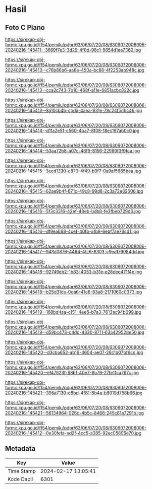 # Hasil

## Foto C Plano

https://sirekap-obj-formc.kpu.go.id/ff54/pemilu/pdpr/63/06/07/20/08/6306072008006-20240216-145411--3669f7e3-3d29-4f0d-98c1-9854d1ea7360.jpg

https://sirekap-obj-formc.kpu.go.id/ff54/pemilu/pdpr/63/06/07/20/08/6306072008006-20240216-145413--c76b86b6-aa6e-450a-bc86-4f2253ab948c.jpg

https://sirekap-obj-formc.kpu.go.id/ff54/pemilu/pdpr/63/06/07/20/08/6306072008006-20240216-145413--cca2c743-7b10-468f-a11e-6851acbc822c.jpg

https://sirekap-obj-formc.kpu.go.id/ff54/pemilu/pdpr/63/06/07/20/08/6306072008006-20240216-145413--8a10cb4b-cbda-4aea-931e-78c24f5dbc46.jpg

https://sirekap-obj-formc.kpu.go.id/ff54/pemilu/pdpr/63/06/07/20/08/6306072008006-20240216-145414--d11a2e51-c560-4ba7-8f08-18ec167ab0c0.jpg

https://sirekap-obj-formc.kpu.go.id/ff54/pemilu/pdpr/63/06/07/20/08/6306072008006-20240216-145414--53aa72b8-a07c-48f9-8156-22960f3f9fca.jpg

https://sirekap-obj-formc.kpu.go.id/ff54/pemilu/pdpr/63/06/07/20/08/6306072008006-20240216-145415--3ecd1330-c873-4f49-b9f7-0a9af5665bea.jpg

https://sirekap-obj-formc.kpu.go.id/ff54/pemilu/pdpr/63/06/07/20/08/6306072008006-20240216-145415--62ae9b4f-871c-49c8-99d8-2c3a72e82606.jpg

https://sirekap-obj-formc.kpu.go.id/ff54/pemilu/pdpr/63/06/07/20/08/6306072008006-20240216-145416--5f3c3316-42ef-48eb-bdb8-fe3fbeb729d6.jpg

https://sirekap-obj-formc.kpu.go.id/ff54/pemilu/pdpr/63/06/07/20/08/6306072008006-20240216-145416--df9ea668-4cef-40fb-a1b9-6ebf7ae79cd1.jpg

https://sirekap-obj-formc.kpu.go.id/ff54/pemilu/pdpr/63/06/07/20/08/6306072008006-20240216-145417--943d0876-4464-4fc6-8303-c9ea176084dd.jpg

https://sirekap-obj-formc.kpu.go.id/ff54/pemilu/pdpr/63/06/07/20/08/6306072008006-20240216-145418--92749eb2-1b83-4053-b31e-e28dec471f4e.jpg

https://sirekap-obj-formc.kpu.go.id/ff54/pemilu/pdpr/63/06/07/20/08/6306072008006-20240216-145418--b25d31de-0da6-41e8-83a8-2171060c0373.jpg

https://sirekap-obj-formc.kpu.go.id/ff54/pemilu/pdpr/63/06/07/20/08/6306072008006-20240216-145419--168bd4aa-c151-4ee6-b7a3-7613ac94b099.jpg

https://sirekap-obj-formc.kpu.go.id/ff54/pemilu/pdpr/63/06/07/20/08/6306072008006-20240216-145419--d59bc473-c4dd-4330-8711-63a429528e50.jpg

https://sirekap-obj-formc.kpu.go.id/ff54/pemilu/pdpr/63/06/07/20/08/6306072008006-20240216-145420--d3cba653-ab16-4604-ae07-26c1b07bf6cd.jpg

https://sirekap-obj-formc.kpu.go.id/ff54/pemilu/pdpr/63/06/07/20/08/6306072008006-20240216-145420--ef47923f-68bf-40e7-9b79-27fe11ca767c.jpg

https://sirekap-obj-formc.kpu.go.id/ff54/pemilu/pdpr/63/06/07/20/08/6306072008006-20240216-145421--396a7130-e6bd-4f81-8b4a-b8019d758b66.jpg

https://sirekap-obj-formc.kpu.go.id/ff54/pemilu/pdpr/63/06/07/20/08/6306072008006-20240216-145421--56134964-026d-4b5c-8468-245c81a7291b.jpg

https://sirekap-obj-formc.kpu.go.id/ff54/pemilu/pdpr/63/06/07/20/08/6306072008006-20240216-145412--0e30fefa-ed2f-4cc5-a385-92ec05895e70.jpg


## Metadata

| Key        | Value               |
| ---------- | ------------------- |
| Time Stamp | 2024-02-17 13:05:41 |
| Kode Dapil | 6301                |



